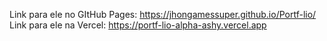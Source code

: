 Link para ele no GItHub Pages: https://jhongamessuper.github.io/Portf-lio/
Link para ele na Vercel: https://portf-lio-alpha-ashy.vercel.app